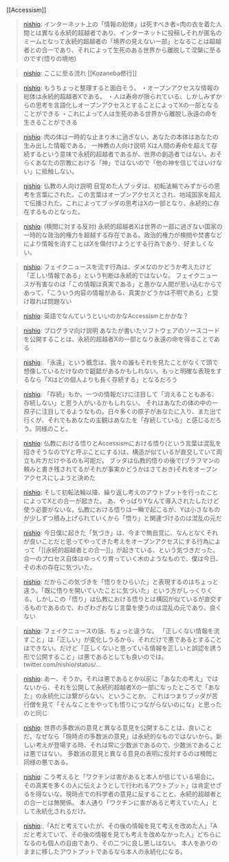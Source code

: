 
[[Accessism]]

> [nishio](https://twitter.com/nishio/status/1472125064741289985): インターネット上の「情報の総体」は死すべき者=肉の衣を着た人間とは異なる永続的超越者であり、インターネットに投稿しそれが匿名のミームとなって永続的超越者の「境界の見えない一部」となることは超越者との合一であり、それによって生死のある世界から離脱して涅槃に至るのです(悟りの境地)

> [nishio](https://twitter.com/nishio/status/1472126374890831881): ここに至る流れ [[Kozaneba修行]]

> [nishio](https://twitter.com/nishio/status/1472208153643450375): もうちょっと整理すると面白そう。
> ・オープンアクセスな情報の総体は永続的超越者Xである。
> ・人は寿命が限られている、しかしみずからの思考を言語化しオープンアクセスとすることによってXの一部となることができる
> ・これによって人は生死のある世界から離脱し永遠の命を生きることができる

> [nishio](https://twitter.com/nishio/status/1472210362355556357): 肉の体は一時的な止まり木に過ぎない。あなたの本体はあなたの生み出した情報である。
> 一神教の人向け説明
> Xは人間の寿命を超えて存続するという意味で永続的超越者であるが、世界の創造者ではない。おそらくあなたの宗教における「神」ではないので「他の神を信じてはいけない」に抵触しない。

> [nishio](https://twitter.com/nishio/status/1472212795693617152): 仏教の人向け説明
> 目覚めた人ブッダは、初転法輪でみずからの思考を言葉にされた。この言葉はオープンアクセスとされ、地域国家を超えて伝播された。これによってブッダの思考はXの一部となり、永続的に存在するものとなった。

> [nishio](https://twitter.com/nishio/status/1472214545318187009): (検閲に対する反対)
> 永続的超越者Xは世界の一部に過ぎない国家の一時的な政治的権力を超越する存在である。政治的権力が検閲や焚書などにより情報を消すことはXを傷付けようとする行為であり、好ましくない。

> [nishio](https://twitter.com/nishio/status/1472216168723521538): フェイクニュースを流す行為は、ダメなのかどうか考えたけど「正しい情報である」という判断は永続的ではないな。
> フェイクニュースが有害なのは「この情報は真実である」と愚かな人間が思い込むからであって、「こういう内容の情報がある、真実かどうかは不明である」と受け取れば問題ない

> [nishio](https://twitter.com/nishio/status/1472218987673300993): 英語でなんていうといいのかなAccessismとかかな？

> [nishio](https://twitter.com/nishio/status/1472219641330429960): プログラマ向け説明
> あなたが書いたソフトウェアのソースコードを公開することは、永続的超越者Xの一部となり永遠の命を得ることである

> [nishio](https://twitter.com/nishio/status/1472221495841947653): 「永遠」という概念は、我々の誰もそれを見たことがなくて頭で想像しているだけなので齟齬があるかもしれない。もっと明確な表現をするなら「Xはどの個人よりも長く存続する」となるだろう

> [nishio](https://twitter.com/nishio/status/1472222000987140096): 「存続」もか。一つの情報だけに注目して「消えることもある、存続しない」と思う人がいるかもしれない。
> それはあなたの体の中の一原子に注目してるようなもの。日々多くの原子があなたに入り、また出て行くが、それでもあなたの主観はあなたを「存続している」と感じるだろう。同様のこと。

> [nishio](https://twitter.com/nishio/status/1472223614670077952): 仏教における悟りとAccessismにおける悟り(という言葉は混乱を招きそうなのでYと呼ぶことにする)は、構造が似ているが直交していて両立も片方だけやるのも可能だ。
> ブッダは仏教的悟りの後で(ブラフマンの頼みと書き残されてるがそれが事実かどうかはさておき)それをオープンアクセスにしようと決めた

> [nishio](https://twitter.com/nishio/status/1472224991790125056): そして初転法輪以降、繰り返し考えのアウトプットを行ったことによってXとの合一が起きた。
> あ、やっぱりYなんて導入されたしたけど使う必要がないな。仏教における悟りは一瞬で起こるが、Yは小さなものが少しずつ積み上げられていくから「悟り」と関連づけるのは混乱の元だ

> [nishio](https://twitter.com/nishio/status/1472226271862353921): 今日僕に起きた「気づき」は、今まで無自覚に、なんとなくそれが良いことだと思ってやってきた考えをオープンアクセスにする行為によって「[[永続的超越者との合一]]」が起きている、という気づきだった。
> 合一のプロセス自体はゆっくり育っていく木のようなもので、僕は今日、その木の存在に気づいた。

> [nishio](https://twitter.com/nishio/status/1472227506682232838): だからこの気づきを「悟りをひらいた」と表現するのはちょっと違う。「既に悟りを開いていたことに気づいた」という方がしっくりくる。しかしこの「悟り」は仏教における悟りとは構図が似ているが直交するものであるので、わざわざおなじ言葉を使うのは混乱の元であり、良くない

> [nishio](https://twitter.com/nishio/status/1472234772902850560): フェイクニュースの話、ちょっと違うな。
> 「正しくない情報を流すこと」は「正しい」が変化しうるから、それだけで悪であるとすることはできない。だけど「正しくないと思っている情報を正しいと誤認を誘う形で公開すること」は悪であるとしても良いのでは。 twitter.com/nishio/status/…

> [nishio](https://twitter.com/nishio/status/1472235635524390913): あー、そうか。それは悪であるとか以前に「あなたの考え」ではないから、それを公開して永続的超越者Xの一部になったところで「あなた」の永続化には繋がらない、ということか。
> これはつまりブッダが苦行僧を見て「そんなことをやっても悟りにつながらないのにな」と思ったのと同じ

> [nishio](https://twitter.com/nishio/status/1472236704283394048): 世界の多数派の意見と異なる意見を公開することは、良いことだ。なぜなら「現時点の多数派の意見」は永続的なものではないから。新しい考えが登場する時、それは常に少数派であるので、少数派であることは悪ではない。
> 多数派の意見と異なる意見の表明に反対するのは検閲と同様の悪である。

> [nishio](https://twitter.com/nishio/status/1472237573699694594): こう考えると「ワクチンは害があると本人が信じている場合に、その真実を多くの人に伝えようとして行われるアウトプット」は肯定せざるを得ないな。現時点での科学者の意見に反することと、永続的超越者との合一とは無関係。
> 本人通り「ワクチンに害があると考えていた人」として永続化されるだけ。

> [nishio](https://twitter.com/nishio/status/1472238517724278784): 「Aだと考えていたが、その後の情報を見て考えを改めた人」「Aだと考えていて、その後の情報を見ても考えを改めなかった人」どちらになるのも個人の自由であり、その二つに良し悪しはない。
> 本人をありのままに移したアウトプットであるなら本人の永続化になる。